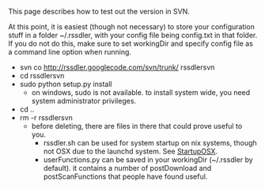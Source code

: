 This page describes how to test out the version in SVN.

At this point, it is easiest (though not necessary) to store your configuration stuff in a folder ~/.rssdler, with your config file being config.txt in that folder. If you do not do this, make sure to set workingDir and specify config file as a command line option when running.

  * svn co http://rssdler.googlecode.com/svn/trunk/ rssdlersvn
  * cd rssdlersvn
  * sudo python setup.py install
    * on windows, sudo is not available. to install system wide, you need system administrator privileges.
  * cd ..
  * rm -r rssdlersvn
    * before deleting, there are files in there that could prove useful to you.
      * rssdler.sh can be used for system startup on nix systems, though not OSX due to the launchd system. See [StartupOSX](StartupOSX.md).
      * userFunctions.py can be saved in your workingDir (~/.rssdler by default). it contains a number of postDownload and postScanFunctions that people have found useful.
